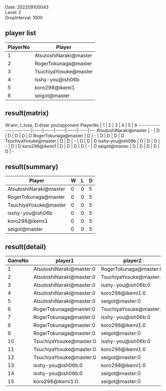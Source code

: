 Date: 202209100043  
Level: 2  
DropInterval: 1000  
## player list
PlayerNo  |  Player
----------|------------------------
1         |  AtsutoshiNaraki@master
2         |  RogerTokunaga@master
3         |  TsuchiyaYosuke@master
4         |  isshy-you@ish06b
5         |  koro298@ikemi1
6         |  seigot@master
## result(matrix)
W:win, L:lose, D:draw
you\opponent PlayerNo   |  1  |  2  |  3  |  4  |  5  |  6
------------------------|-----|-----|-----|-----|-----|---
AtsutoshiNaraki@master  |  -  |  D  |  D  |  D  |  D  |  D
RogerTokunaga@master    |  D  |  -  |  D  |  D  |  D  |  D
TsuchiyaYosuke@master   |  D  |  D  |  -  |  D  |  D  |  D
isshy-you@ish06b        |  D  |  D  |  D  |  -  |  D  |  D
koro298@ikemi1          |  D  |  D  |  D  |  D  |  -  |  D
seigot@master           |  D  |  D  |  D  |  D  |  D  |  -
## result(summary)
Player                  |  W  |  L  |  D
------------------------|-----|-----|---
AtsutoshiNaraki@master  |  0  |  0  |  5
RogerTokunaga@master    |  0  |  0  |  5
TsuchiyaYosuke@master   |  0  |  0  |  5
isshy-you@ish06b        |  0  |  0  |  5
koro298@ikemi1          |  0  |  0  |  5
seigot@master           |  0  |  0  |  5
## result(detail)
GameNo  |  player1                   |  player2
--------|----------------------------|-------------------------
1       |  AtsutoshiNaraki@master:0  |  RogerTokunaga@master:0
2       |  AtsutoshiNaraki@master:0  |  TsuchiyaYosuke@master:0
3       |  AtsutoshiNaraki@master:0  |  isshy-you@ish06b:0
4       |  AtsutoshiNaraki@master:0  |  koro298@ikemi1:0
5       |  AtsutoshiNaraki@master:0  |  seigot@master:0
6       |  RogerTokunaga@master:0    |  TsuchiyaYosuke@master:0
7       |  RogerTokunaga@master:0    |  isshy-you@ish06b:0
8       |  RogerTokunaga@master:0    |  koro298@ikemi1:0
9       |  RogerTokunaga@master:0    |  seigot@master:0
10      |  TsuchiyaYosuke@master:0   |  isshy-you@ish06b:0
11      |  TsuchiyaYosuke@master:0   |  koro298@ikemi1:0
12      |  TsuchiyaYosuke@master:0   |  seigot@master:0
13      |  isshy-you@ish06b:0        |  koro298@ikemi1:0
14      |  isshy-you@ish06b:0        |  seigot@master:0
15      |  koro298@ikemi1:0          |  seigot@master:0
